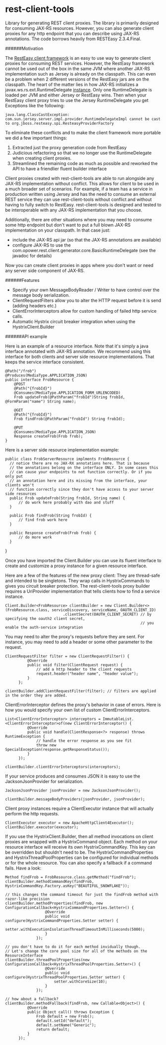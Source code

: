 rest-client-tools
=======================

Library for generating REST client proxies. The library is primarily designed for consuming JAX-RS resources. However, you can also
generate client proxies for any http endpoint that you can describe using JAX-RS annotations. The code borrows heavily from RESTEasy 2.3.4.Final.

######Motivation

The [RestEasy client framework](http://docs.jboss.org/resteasy/docs/1.0.1.GA/userguide/html/RESTEasy_Client_Framework.html#Sharing_interfaces) is an easy to use
way to generate client proxies for consuming REST services. However, the RestEasy framework cannot be used out of the box in the same JVM where another JAX-RS 
implementation such as Jersey is already on the classpath. This can even be a problem when 2 different versions of the RestEasy jars are on the classpath.
The heart of the matter lies in how JAX-RS initializes a javax.ws.rs.ext.RuntimeDelegate [instance][1].
Only one RuntimeDelegate is loaded per JVM and either Jersey or RestEasy wins. Then when your RestEasy client proxy tries to use the Jersey RuntimeDelegate you get Exceptions
like the following:

    java.lang.ClassCastException: com.sun.jersey.server.impl.provider.RuntimeDelegateImpl cannot be cast to org.jboss.resteasy.spi.ResteasyProviderFactory

To eliminate these conflicts and to make the client framework more portable we did a few important things:

1. Extracted just the proxy generation code from RestEasy 
2. Judicious refactoring so that we no longer use the RuntimeDelegate when creating client proxies. 
3. Streamlined the remaining code as much as possible and reworked the API to have a friendlier fluent builder interface

Client proxies created with rest-client-tools are able to run alongside any JAX-RS implementation without conflict. This allows for client to be used
in a much broader set of scenarios. For example, if a team has a service in production written using Jersey and has the need to 
consume an external REST service they can use rest-client-tools without conflict and without having to fully switch to RestEasy. 
rest-client-tools is designed and tested to be interoperable with any JAX-RS implementation that you choose. 

Additionally, there are other situations where you may need to consume some http endpoint but don't want to put a full blown JAX-RS 
implementation on your classpath. In that case just:
 
 - include the JAX-RS api jar (so that the JAX-RS annotations are available)
 - configure JAX-RS to use the com.opower.rest.client.generator.core.BasicRuntimeDelegate (see the javadoc for details) 

Now you can create client proxies in apps where you don't want or need any server side component of JAX-RS.


######Features

  * Specify your own MessageBodyReader / Writer to have control over the message body serialization.
  * ClientRequestFilters allow you to alter the HTTP request before it is send (adding headers etc.)
  * ClientErrorInterceptors allow for custom handling of failed http service calls.
  * Automatic Hystrix circuit breaker integration when using the HystrixClient.Builder
  
######API example

Here is an example of a resource interface. Note that it's simply a java interface annotated with JAX-RS annotation.
 We recommend using this interface for both clients and server side resource implementations. That keeps the service interface
 consistent. 

    @Path("/frob")
    @Produces(MediaType.APPLICATION_JSON)
    public interface FrobResource {
        @POST
        @Path("{frobId}")
        @Consumes(MediaType.APPLICATION_FORM_URLENCODED)
        Frob updateFrob(@PathParam("frobId")String frobId, @FormParam("name") String name);
   
        @GET
        @Path("{frobId}")
        Frob findFrob(@PathParam("frobId") String frobId);
   
        @PUT
        @Consumes(MediaType.APPLICATION_JSON)
        Response createFrob(Frob frob);
    }
 
 Here is a server side resource implementation example:
 
    public class FrobServerResource implments FrobResource {
      // notice there are no JAX-RX annotations here. That is because
      // the annotations belong on the interface ONLY. In some cases this
      // can cause your endpoints to not function correctly. Or if you only put
      // an annotation here and its missing from the interface, your clients won't
      // function correctly since they don't have access to your server side resources
      public Frob updateFrob(String frobId, String name) {
          // do work here probably with dao and stuff
      }
       
      public Frob findFrob(String frobId) {
          // find frob work here
      }
   
      public Response createFrob(Frob frob) {
          // do more work
      }
  }
   
 
  Once you have imported the Client.Builder you can use its fluent interface to create and customize a proxy instance for a given resource interface. 
  
  Here are a few of the features of the new proxy client:
  They are thread-safe and intended to be singletons.
  They wrap calls in HystrixCommands to gives you circuit breaker protection.
  The rest-client-tools proxy builder requires a UriProvider implementation that tells clients how to find a service instance.
  
    Client.Builder<FrobResource> clientBuilder = new Client.Builder<>(FrobResource.class, serviceDiscovery, serviceName, OAUTH_CLIENT_ID)
                              .clientSecret(OAUTH_CLIENT_SECRET) // by specifying the oauth2 client secret, 
                                                                 // you enable the auth-service integration
                              
  You may need to alter the proxy's requests before they are sent. For instance, you may need to add a header or some other parameter to the request.
  
    ClientRequestFilter filter = new ClientRequestFilter() {
              @Override
              public void filter(ClientRequest request) {
                  // add a http header to the client requests
                  request.header("header name", "header value");
              }
          };
   
    clientBuilder.addClientRequestFilter(filter); // filters are applied in the order they are added.
  
  ClientErrorInterceptor defines the proxy's behavior in case of errors. Here is how you would specify your own list of custom ClientErrorInterceptors.
  
    List<ClientErrorInterceptor> interceptors = ImmutableList.<ClientErrorInterceptor>of(new ClientErrorInterceptor() {
              @Override
              public void handle(ClientResponse<?> response) throws RuntimeException {
                  // handle the error response as you see fit
                  throw new SpecialException(response.getResponseStatus());
              }
          });
   
    clientBuilder.clientErrorInterceptors(interceptors); 
    
  If your service produces and consumes JSON it is easy to use the JacksonJsonProvider for serialization.
  
    JacksonJsonProvider jsonProvider = new JacksonJsonProvider();
     
    clientBuilder.messageBodyProviders(jsonProvider, jsonProvider);
 
 
  Client proxy instances require a ClientExecutor instance that will actually perform the http requests.
  
    ClientExecutor executor = new ApacheHttpClient4Executor();
    clientBuilder.executor(executor);
    
    
  If you use the HystrixClient.Builder, then all method invocations on client proxies are wrapped with a HystrixCommand object. 
  Each method on your resource interface will receive its own HystrixCommandKey. 
  This key can be overridden but shouldn't need to be.
  The HystrixCommandProperties and HystrixThreadPoolProperties can be configured for individual methods or for the whole resource. 
  You can also specify a fallback if a command fails. Have a look:
   
    Method findFrob = FrobResource.class.getMethod("findFrob");
    clientBuilder.methodCommandKey(findFrob, HystrixCommandKey.Factory.asKey("BEAUTIFUL_SNOWFLAKE"));
   
    // this changes the command timeout for just the findFrob method with razor-like precision
    clientBuilder.methodProperties(findFrob, new ConfigurationCallback<HystrixCommandProperties.Setter>() {
                      @Override
                      public void configure(HystrixCommandProperties.Setter setter) {
                          setter.withExecutionIsolationThreadTimeoutInMilliseconds(5000);
                      }
                  });
   
    // you don't have to do it for each method invidually though. 
    // Let's change the core pool size for all of the methods on the ResourceInterface
    clientBuilder.threadPoolProperties(new ConfigurationCallback<HystrixThreadPoolProperties.Setter>() {
                      @Override
                      public void configure(HystrixThreadPoolProperties.Setter setter) {
                          setter.withCoreSize(10);
                      }
                  });
   
    // how about a fallback?
    clientBuilder.methodFallback(findFrob, new Callable<Object>() {
              @Override
              public Object call() throws Exception {
                  Frob default = new Frob();
                  default.setId("default");
                  default.setName("Generic");
                  return default;
              }
          });

[1]: http://docs.oracle.com/javaee/6/api/javax/ws/rs/ext/RuntimeDelegate.html#getInstance()
